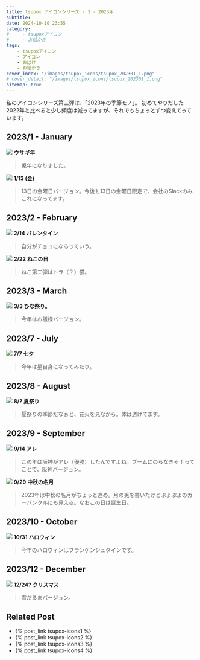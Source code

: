 ```yaml
---
title: tsupox アイコンシリーズ - 3 - 2023年
subtitle:
date: 2024-10-10 23:55
category:
#     - tsupoxアイコン
#     - お絵かき
tags:
    - tsupoxアイコン
    - アイコン
    - おばけ
    - お絵かき
cover_index: "/images/tsupox_icons/tsupox_202301_1.png"
# cover_detail: "/images/tsupox_icons/tsupox_202301_1.png"
sitemap: true
---
```


私のアイコンシリーズ第三弾は、「2023年の季節モノ」。
初めてやりだした2022年と比べると少し頻度は減ってますが、それでもちょっとずつ変えてっています。

## 2023/1 - January

<div class="tiles">
    <article><span class="post-image"><img src="/images/tsupox_icons/tsupox_202301_1.png"></span>
    <strong>ウサギ年</strong>
    <blockquote>
    兎年になりました。
    </blockquote></article>
    <article><span class="post-image"><img src="/images/tsupox_icons/tsupox_202301_2.png"></span>
    <strong>1/13 (金)</strong>
    <blockquote>
    13日の金曜日バージョン。今後も13日の金曜日限定で、会社のSlackのみこれになってます。
    </blockquote></article>
</div>

## 2023/2 - February

<div class="tiles">
    <article><span class="post-image"><img src="/images/tsupox_icons/tsupox_202302_1.png"></span>
    <strong>2/14 バレンタイン</strong>
    <blockquote>
    自分がチョコになるっていう。
    </blockquote></article>
    <article><span class="post-image"><img src="/images/tsupox_icons/tsupox_202302_2.png"></span>
    <strong>2/22 ねこの日</strong>
    <blockquote>
    ねこ第二弾はトラ（？）猫。
    </blockquote></article>
</div>

## 2023/3 - March

<div class="tiles">
    <article><span class="post-image"><img src="/images/tsupox_icons/tsupox_202303_1.png"></span>
    <strong>3/3 ひな祭り。</strong>
    <blockquote>
    今年はお雛様バージョン。
    </blockquote></article>
</div>

## 2023/7 - July

<div class="tiles">
    <article><span class="post-image"><img src="/images/tsupox_icons/tsupox_202307_1.png"></span>
    <strong>7/7 七夕</strong>
    <blockquote>
    今年は星自身になってみたり。
    </blockquote></article>
</div>

## 2023/8 - August

<div class="tiles">
    <article><span class="post-image"><img src="/images/tsupox_icons/tsupox_202308_1.png"></span>
    <strong>8/? 夏祭り</strong>
    <blockquote>
    夏祭りの季節だなぁと、花火を見ながら。体は透けてます。
    </blockquote></article>
</div>

## 2023/9 - September

<div class="tiles">
    <article><span class="post-image"><img src="/images/tsupox_icons/tsupox_202309_1.png"></span>
    <strong>9/14 アレ</strong>
    <blockquote>
    この年は阪神がアレ（優勝）したんですよね。ブームにのらなきゃ！ってことで、阪神バージョン。
    </blockquote></article>
    <article><span class="post-image"><img src="/images/tsupox_icons/tsupox_202309_2.png"></span>
    <strong>9/29 中秋の名月</strong>
    <blockquote>
    2023年は中秋の名月がちょっと遅め。月の兎を書いたけどぷよぷよのカーバンクルにも見える。なおこの日は誕生日。
    </blockquote></article>
</div>

## 2023/10 - October

<div class="tiles">
    <article><span class="post-image"><img src="/images/tsupox_icons/tsupox_202310_1.png"></span>
    <strong>10/31 ハロウィン</strong>
    <blockquote>
    今年のハロウィンはフランケンシュタインです。
    </blockquote></article>
</div>

## 2023/12 - December

<div class="tiles">
    <article><span class="post-image"><img src="/images/tsupox_icons/tsupox_202312_1.png"></span>
    <strong>12/24? クリスマス</strong>
    <blockquote>
    雪だるまバージョン。
    </blockquote></article>
</div>

## Related Post
- {% post_link tsupox-icons1 %}
- {% post_link tsupox-icons2 %}
- {% post_link tsupox-icons3 %}
- {% post_link tsupox-icons4 %}


